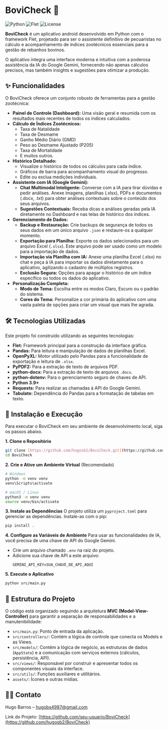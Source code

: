 # BoviCheck 🐄

![Python](https://img.shields.io/badge/Python-3.9%2B-blue?style=for-the-badge&logo=python)
![Flet](https://img.shields.io/badge/Flet-0.28.3-green?style=for-the-badge&logo=flet)
![License](https://img.shields.io/badge/License-MIT-yellow?style=for-the-badge)

**BoviCheck** é um aplicativo android desenvolvido em Python com o framework Flet, projetado para ser o assistente definitivo de pecuaristas no cálculo e acompanhamento de índices zootécnicos essenciais para a gestão de rebanhos bovinos.

O aplicativo integra uma interface moderna e intuitiva com a poderosa assistência da IA do Google Gemini, fornecendo não apenas cálculos precisos, mas também insights e sugestões para otimizar a produção.

## ✨ Funcionalidades

O BoviCheck oferece um conjunto robusto de ferramentas para a gestão zootécnica:

* **Painel de Controle (Dashboard):** Uma visão geral e resumida com os resultados mais recentes de todos os índices calculados.
* **Cálculo de Índices Zootécnicos:**
    * Taxa de Natalidade
    * Taxa de Desmame
    * Ganho Médio Diário (GMD)
    * Peso ao Desmame Ajustado (P205)
    * Taxa de Mortalidade
    * E muitos outros.
* **Histórico Detalhado:**
    * Visualize o histórico de todos os cálculos para cada índice.
    * Gráficos de barra para acompanhamento visual do progresso.
    * Edite ou exclua medições individuais.
* **Assistente com IA (Google Gemini):**
    * **Chat Multimodal Inteligente:** Converse com a IA para tirar dúvidas e pedir análises. Anexe imagens, planilhas (.xlsx), PDFs e documentos (.docx, .txt) para obter análises contextuais sobre o conteúdo dos seus arquivos.
    * **Sugestões Contextuais:** Receba dicas e análises geradas pela IA diretamente no Dashboard e nas telas de histórico dos índices.
* **Gerenciamento de Dados:**
    * **Backup e Restauração:** Crie backups de segurança de todos os seus dados em um único arquivo `.json` e restaure-os a qualquer momento.
    * **Exportação para Planilha:** Exporte os dados selecionados para um arquivo Excel (`.xlsx`). Este arquivo pode ser usado como um modelo para a importação de dados.
    * **Importação via Planilha com IA:** Anexe uma planilha Excel (.xlsx) no chat e peça à IA para importar os dados diretamente para o aplicativo, agilizando o cadastro de múltiplos registros.
    * **Exclusão Segura:** Opções para apagar o histórico de um índice específico ou todos os dados do aplicativo.
* **Personalização Completa:**
    * **Modo de Tema:** Escolha entre os modos Claro, Escuro ou o padrão do sistema.
    * **Cores do Tema:** Personalize a cor primária do aplicativo com uma vasta paleta de opções para criar um visual que mais lhe agrada.

## 🛠️ Tecnologias Utilizadas

Este projeto foi construído utilizando as seguintes tecnologias:

* **Flet:** Framework principal para a construção da interface gráfica.
* **Pandas:** Para leitura e manipulação de dados de planilhas Excel.
* **OpenPyXL:** Motor utilizado pelo Pandas para a funcionalidade de exportação e leitura de `.xlsx`.
* **PyPDF2:** Para a extração de texto de arquivos PDF.
* **python-docx:** Para a extração de texto de arquivos `.docx`.
* **python-dotenv:** Para o gerenciamento seguro de chaves de API.
* **Python 3.9+**
* **Requests:** Para realizar as chamadas à API do Google Gemini.
* **Tabulate:** Dependência do Pandas para a formatação de tabelas em texto.

## 🚀 Instalação e Execução

Para executar o BoviCheck em seu ambiente de desenvolvimento local, siga os passos abaixo.

**1. Clone o Repositório**
```bash
git clone [https://github.com/hugosb2/BoviCheck.git](https://github.com/hugosb2/BoviCheck.git)
cd BoviCheck
```

**2. Crie e Ative um Ambiente Virtual** (Recomendado)
```bash
# Windows
python -m venv venv
venv\Scripts\activate

# macOS / Linux
python3 -m venv venv
source venv/bin/activate
```

**3. Instale as Dependências**
O projeto utiliza um `pyproject.toml` para gerenciar as dependências. Instale-as com o pip:
```bash
pip install .
```

**4. Configure as Variáveis de Ambiente**
Para usar as funcionalidades de IA, você precisa de uma chave de API do Google Gemini.

* Crie um arquivo chamado `.env` na raiz do projeto.
* Adicione sua chave de API a este arquivo:
    ```
    GEMINI_API_KEY=SUA_CHAVE_DE_API_AQUI
    ```

**5. Execute o Aplicativo**
```bash
python src/main.py
```

## 📂 Estrutura do Projeto

O código está organizado seguindo a arquitetura **MVC (Model-View-Controller)** para garantir a separação de responsabilidades e a manutenibilidade:

* `src/main.py`: Ponto de entrada da aplicação.
* `src/controllers/`: Contém a lógica de controle que conecta os Models e as Views.
* `src/models/`: Contém a lógica de negócio, as estruturas de dados (`AppState`) e a comunicação com serviços externos (cálculos, persistência, API).
* `src/views/`: Responsável por construir e apresentar todos os componentes visuais da interface.
* `src/utils/`: Funções auxiliares e utilitários.
* `assets/`: Ícones e outras mídias.

## 👨‍💻 Contato

Hugo Barros – [hugobs4987@gmail.com](mailto:hugobs4987@gmail.com)

Link do Projeto: [https://github.com/seu-usuario/BoviCheck](https://github.com/hugosb2/BoviCheck)
